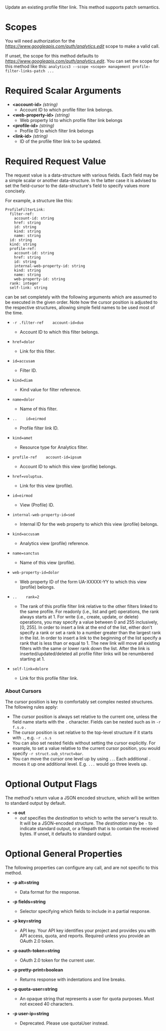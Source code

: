 Update an existing profile filter link. This method supports patch semantics.
# Scopes

You will need authorization for the *https://www.googleapis.com/auth/analytics.edit* scope to make a valid call.

If unset, the scope for this method defaults to *https://www.googleapis.com/auth/analytics.edit*.
You can set the scope for this method like this: `analytics3 --scope <scope> management profile-filter-links-patch ...`
# Required Scalar Arguments
* **&lt;account-id&gt;** *(string)*
    - Account ID to which profile filter link belongs.
* **&lt;web-property-id&gt;** *(string)*
    - Web property Id to which profile filter link belongs
* **&lt;profile-id&gt;** *(string)*
    - Profile ID to which filter link belongs
* **&lt;link-id&gt;** *(string)*
    - ID of the profile filter link to be updated.
# Required Request Value

The request value is a data-structure with various fields. Each field may be a simple scalar or another data-structure.
In the latter case it is advised to set the field-cursor to the data-structure's field to specify values more concisely.

For example, a structure like this:
```
ProfileFilterLink:
  filter-ref:
    account-id: string
    href: string
    id: string
    kind: string
    name: string
  id: string
  kind: string
  profile-ref:
    account-id: string
    href: string
    id: string
    internal-web-property-id: string
    kind: string
    name: string
    web-property-id: string
  rank: integer
  self-link: string

```

can be set completely with the following arguments which are assumed to be executed in the given order. Note how the cursor position is adjusted to the respective structures, allowing simple field names to be used most of the time.

* `-r .filter-ref    account-id=duo`
    - Account ID to which this filter belongs.
* `href=dolor`
    - Link for this filter.
* `id=accusam`
    - Filter ID.
* `kind=diam`
    - Kind value for filter reference.
* `name=dolor`
    - Name of this filter.

* `..    id=eirmod`
    - Profile filter link ID.
* `kind=amet`
    - Resource type for Analytics filter.
* `profile-ref    account-id=ipsum`
    - Account ID to which this view (profile) belongs.
* `href=voluptua.`
    - Link for this view (profile).
* `id=eirmod`
    - View (Profile) ID.
* `internal-web-property-id=sed`
    - Internal ID for the web property to which this view (profile) belongs.
* `kind=accusam`
    - Analytics view (profile) reference.
* `name=sanctus`
    - Name of this view (profile).
* `web-property-id=dolor`
    - Web property ID of the form UA-XXXXX-YY to which this view (profile) belongs.

* `..    rank=2`
    - The rank of this profile filter link relative to the other filters linked to the same profile.
        For readonly (i.e., list and get) operations, the rank always starts at 1.
        For write (i.e., create, update, or delete) operations, you may specify a value between 0 and 255 inclusively, [0, 255]. In order to insert a link at the end of the list, either don&#39;t specify a rank or set a rank to a number greater than the largest rank in the list. In order to insert a link to the beginning of the list specify a rank that is less than or equal to 1. The new link will move all existing filters with the same or lower rank down the list. After the link is inserted/updated/deleted all profile filter links will be renumbered starting at 1.
* `self-link=dolore`
    - Link for this profile filter link.


### About Cursors

The cursor position is key to comfortably set complex nested structures. The following rules apply:

* The cursor position is always set relative to the current one, unless the field name starts with the `.` character. Fields can be nested such as in `-r f.s.o` .
* The cursor position is set relative to the top-level structure if it starts with `.`, e.g. `-r .s.s`
* You can also set nested fields without setting the cursor explicitly. For example, to set a value relative to the current cursor position, you would specify `-r struct.sub_struct=bar`.
* You can move the cursor one level up by using `..`. Each additional `.` moves it up one additional level. E.g. `...` would go three levels up.


# Optional Output Flags

The method's return value a JSON encoded structure, which will be written to standard output by default.

* **-o out**
    - *out* specifies the *destination* to which to write the server's result to.
      It will be a JSON-encoded structure.
      The *destination* may be `-` to indicate standard output, or a filepath that is to contain the received bytes.
      If unset, it defaults to standard output.
# Optional General Properties

The following properties can configure any call, and are not specific to this method.

* **-p alt=string**
    - Data format for the response.

* **-p fields=string**
    - Selector specifying which fields to include in a partial response.

* **-p key=string**
    - API key. Your API key identifies your project and provides you with API access, quota, and reports. Required unless you provide an OAuth 2.0 token.

* **-p oauth-token=string**
    - OAuth 2.0 token for the current user.

* **-p pretty-print=boolean**
    - Returns response with indentations and line breaks.

* **-p quota-user=string**
    - An opaque string that represents a user for quota purposes. Must not exceed 40 characters.

* **-p user-ip=string**
    - Deprecated. Please use quotaUser instead.

